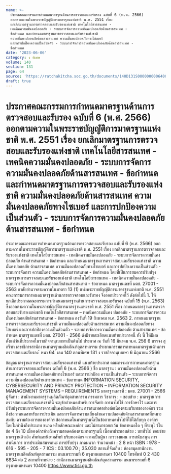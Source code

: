 ```yaml
---
name: >-
  ประกาศคณะกรรมการกำหนดมาตรฐานด้านการตรวจสอบและรับรอง ฉบับที่ 6 (พ.ศ. 2566)
  ออกตามความในพระราชบัญญัติการมาตรฐานแห่งชาติ พ.ศ. 2551 เรื่อง
  ยกเลิกมาตรฐานการตรวจสอบและรับรองแห่งชาติ เทคโนโลยีสารสนเทศ -
  เทคนิคความมั่นคงปลอดภัย - ระบบการจัดการความมั่นคงปลอดภัยด้านสารสนเทศ -
  ข้อกำหนด และกำหนดมาตรฐานการตรวจสอบและรับรองแห่งชาติ
  ความมั่นคงปลอดภัยด้านสารสนเทศ ความมั่นคงปลอดภัยทางไซเบอร์
  และการปกป้องความเป็นส่วนตัว - ระบบการจัดการความมั่นคงปลอดภัยด้านสารสนเทศ -
  ข้อกำหนด
date: '2023-06-06'
category: ง พิเศษ
volume: 140
section: 131
page: 64
source: 'https://ratchakitcha.soc.go.th/documents/140D131S0000000006400.pdf'
draft: true
---
```


# ประกาศคณะกรรมการกำหนดมาตรฐานด้านการตรวจสอบและรับรอง ฉบับที่ 6 (พ.ศ. 2566) ออกตามความในพระราชบัญญัติการมาตรฐานแห่งชาติ พ.ศ. 2551 เรื่อง ยกเลิกมาตรฐานการตรวจสอบและรับรองแห่งชาติ เทคโนโลยีสารสนเทศ - เทคนิคความมั่นคงปลอดภัย - ระบบการจัดการความมั่นคงปลอดภัยด้านสารสนเทศ - ข้อกำหนด และกำหนดมาตรฐานการตรวจสอบและรับรองแห่งชาติ ความมั่นคงปลอดภัยด้านสารสนเทศ ความมั่นคงปลอดภัยทางไซเบอร์ และการปกป้องความเป็นส่วนตัว - ระบบการจัดการความมั่นคงปลอดภัยด้านสารสนเทศ - ข้อกำหนด

ประกาศคณะกรรมการกำหนดมาตรฐานด้านการตรวจสอบและรับรอง ฉบับที่ 6 (พ.ศ. 2566) ออกตามความในพระราชบัญญัติการมาตรฐานแห่งชาติ พ.ศ. 2551 เรื่อง ยกเลิกมาตรฐานการตรวจสอบและรับรองแห่งชาติ เทคโนโลยีสารสนเทศ - เทคนิคความมั่นคงปลอดภัย - ระบบการจัดการความมั่นคงปลอดภัย ด้านสารสนเทศ - ข้อกำหนด และกำหนดมาตรฐานการตรวจสอบและรับรองแห่งชาติ ความมั่นคงปลอดภัย ด้านสารสนเทศ ความมั่นคงปลอดภัยทางไซเบอร์ และการปกป้องความเป็นส่วนตัว - ระบบการจัดการ ความมั่นคงปลอดภัยด้านสารสนเทศ - ข้อกำหนด โดยที่เป็นการสมควรปรับปรุงมาตรฐานการตรวจสอบและรับรองแห่งชาติ เทคโนโลยีสารสนเทศ - เทคนิคความมั่นคงปลอดภัย - ระบบการจัดการความมั่นคงปลอดภัยด้านสารสนเทศ - ข้อกาหนด มาตรฐานเลขที่ มตช. 27001 - 2563 อาศัยอำนาจตามความในมาตรา 13 (1) แห่งพระราชบัญญัติการมาตรฐานแห่งชาติ พ.ศ. 2551 คณะกรรมการกาหนดมาตรฐานด้านการตรวจสอบและรับรอง จึงออกประกาศไว้ ดังต่อไปนี้ 1. ให้ยกเลิกประกาศคณะกรรมการกำหนดมาตรฐานด้านการตรวจสอบและรับรอง ฉบับที่ 15 (พ.ศ. 2563) ซึ่งออกตามความในพระราชบัญญัติการมาตรฐานแห่งชาติ พ.ศ. 2551 เรื่อง กาหนดมาตรฐานการตรวจสอบและรับรองแห่งชาติ เทคโนโลยีสารสนเทศ – เทคนิคความมั่นคง ปลอดภัย - ระบบการจัดการความมั่นคงปลอดภัยด้านสารสนเทศ - ข้อกาหนด ลงวันที่ 19 สิงหาคม พ.ศ. 2563 2. กาหนดมาตรฐานการตรวจสอบและรับรองแห่งชาติ ความมั่นคงปลอดภัยด้านสารสนเทศ ความมั่นคงปลอดภัยทางไซเบอร์ และการปกป้องความเป็นส่วนตัว - ระบบการจัดการความมั่นคงปลอดภัย ด้านสารสนเทศ - ข้อกำหนด มาตรฐานเลขที่ มตช. 27001 - 2566 ดังมีรายละเอียดแนบท้ายประกาศนี้ ทั้ง นี้ ให้มีผลตั้งแต่วันที่ประกาศในราชกิจจานุเบกษาเป็นต้นไป ประกาศ ณ วันที่ 16 มีนาคม พ.ศ. 256 6 บรรจง สุกรีฑา เลขาธิการสานักงานมาตรฐานผลิตภัณฑ์อุตสาหกรรม ประธานกรรมการกาหนดมาตรฐานด้านการตรวจสอบและรับรอง ้ หนา 64 ่ เลม 140 ตอนพิเศษ 131 ง ราชกิจจานุเบกษา 6 มิถุนายน 2566

ข้อมูลมาตรฐานการตรวจสอบและรับรองแห่งชาติ แนบท้ายประกาศ คณะกรรมการกาหนดมาตรฐานด้านการตรวจสอบและรับรอง ฉบับที่ 6 (พ.ศ. 2566 ) ชื่อ มาตรฐาน : ความมั่นคงปลอดภัยด้านสารสนเทศ ความมั่นคงปลอดภัยทางไซเบอร์ และการปกป้อง ความเป็นส่วนตัว – ระบบการจัดการความมั่นคงปลอดภัยด้านสารสนเทศ – ข้อกาหนด INFORMATION SECURITY, CYBERSECURITY AND PRIVACY PROTECTION – INFORMATION SECURITY MANAGEMENT SYSTEMS – REQUIREMENTS มาตรฐานเลขที่ : มตช. 27001 - 2566 ผู้จัดทา : สานักงานมาตรฐานผลิตภัณฑ์อุตสาหกรรม กรรมการ วิชาการ : - ขอบข่าย : มาตรฐานการตรวจสอบและรับรองแห่งชาตินี้ ระบุข้อกำหนดสำหรับการจัดทำ การนาไปใช้ การรักษาไว้ และการปรับปรุงระบบการจัดการความมั่นคงปลอดภัยด้าน สารสนเทศอย่างต่อเนื่องตามบริบทขององค์กร รวมถึงข้อกาหนดสาหรับการประเมิน และการจัดการความเสี่ยงด้านความปลอดภัยด้านสารสนเทศที่เหมาะสมกับ ความต้องการขององค์กร ข้อกาหนดในมาตรฐานนี้เป็นข้อกาหนดทั่วไปที่ใช้ได้กับทุก องค์กร โดยไม่คำนึงถึงประเภท ขนาด หรือลักษณะองค์กร และไม่สามารถยกเว้น ข้อกาหนดใด ๆ ที่ระบุไ ว้ในข้อ 4 ถึง 10 เมื่อองค์กรอ้างถึงความสอดคล้องตามมาตรฐานนี้ เนื้อหาประกอบด้วย : บททั่วไป ขอบข่าย มาตรฐานอ้างอิง ศัพท์และนิยามศัพท์ บริบทองค์กร ความเป็นผู้นา การวางแผน การสนับสนุน การดำเนินการ การประเมินสมรรถนะ การปรับปรุง ภาคผนวก จำนวนหน้า : 2 8 หน้า ISBN : 978 - 616 - 595 - 205 - 7 ICS : 03.100.70 ; 35.030 สถานที่จัดเก็บ : ห้องสมุดสานักงานมาตรฐานผลิตภัณฑ์อุตสาหกรรม ถนนพระรามที่ 6 กรุงเทพมหานคร 10400 โทรศัพท์ 0 2 430 6834 ต่อ 2 สถานที่จาหน่าย : สานักงานมาตรฐานผลิตภัณฑ์อุตสาหกรรม ถนนพระรามที่ 6 กรุงเทพมหานคร 10400 https://www.tisi.go.th
